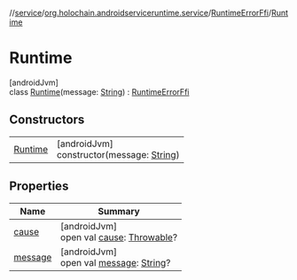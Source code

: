 //[service](../../../../index.md)/[org.holochain.androidserviceruntime.service](../../index.md)/[RuntimeErrorFfi](../index.md)/[Runtime](index.md)

# Runtime

[androidJvm]\
class [Runtime](index.md)(message: [String](https://kotlinlang.org/api/core/kotlin-stdlib/kotlin/-string/index.html)) : [RuntimeErrorFfi](../index.md)

## Constructors

| | |
|---|---|
| [Runtime](-runtime.md) | [androidJvm]<br>constructor(message: [String](https://kotlinlang.org/api/core/kotlin-stdlib/kotlin/-string/index.html)) |

## Properties

| Name | Summary |
|---|---|
| [cause](../-decode-app-bundle/index.md#-654012527%2FProperties%2F275946699) | [androidJvm]<br>open val [cause](../-decode-app-bundle/index.md#-654012527%2FProperties%2F275946699): [Throwable](https://kotlinlang.org/api/core/kotlin-stdlib/kotlin/-throwable/index.html)? |
| [message](../-decode-app-bundle/index.md#1824300659%2FProperties%2F275946699) | [androidJvm]<br>open val [message](../-decode-app-bundle/index.md#1824300659%2FProperties%2F275946699): [String](https://kotlinlang.org/api/core/kotlin-stdlib/kotlin/-string/index.html)? |